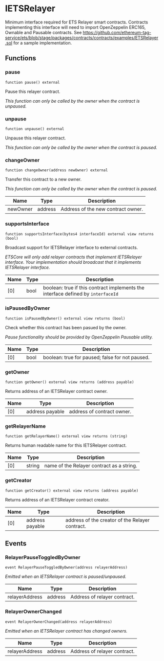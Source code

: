 # IETSRelayer

Minimum interface required for ETS Relayer smart contracts. Contracts implementing this
interface will need to import OpenZeppelin ERC165, Ownable and Pausable contracts.
See https://github.com/ethereum-tag-service/ets/blob/stage/packages/contracts/contracts/examples/ETSRelayer.sol
for a sample implementation.

## Functions

### pause

```solidity
function pause() external
```

Pause this relayer contract.

_This function can only be called by the owner when the contract is unpaused._

### unpause

```solidity
function unpause() external
```

Unpause this relayer contract.

_This function can only be called by the owner when the contract is paused._

### changeOwner

```solidity
function changeOwner(address newOwner) external
```

Transfer this contract to a new owner.

_This function can only be called by the owner when the contract is paused._

| Name     | Type    | Description                        |
| -------- | ------- | ---------------------------------- |
| newOwner | address | Address of the new contract owner. |

### supportsInterface

```solidity
function supportsInterface(bytes4 interfaceId) external view returns (bool)
```

Broadcast support for IETSRelayer interface to external contracts.

_ETSCore will only add relayer contracts that implement IETSRelayer interface.
Your implementation should broadcast that it implements IETSRelayer interface._

| Name | Type | Description                                                                      |
| ---- | ---- | -------------------------------------------------------------------------------- |
| [0]  | bool | boolean: true if this contract implements the interface defined by `interfaceId` |

### isPausedByOwner

```solidity
function isPausedByOwner() external view returns (bool)
```

Check whether this contract has been pasued by the owner.

_Pause functionality should be provided by OpenZeppelin Pausable utility._

| Name | Type | Description                                     |
| ---- | ---- | ----------------------------------------------- |
| [0]  | bool | boolean: true for paused; false for not paused. |

### getOwner

```solidity
function getOwner() external view returns (address payable)
```

Returns address of an IETSRelayer contract owner.

| Name | Type            | Description                |
| ---- | --------------- | -------------------------- |
| [0]  | address payable | address of contract owner. |

### getRelayerName

```solidity
function getRelayerName() external view returns (string)
```

Returns human readable name for this IETSRelayer contract.

| Name | Type   | Description                               |
| ---- | ------ | ----------------------------------------- |
| [0]  | string | name of the Relayer contract as a string. |

### getCreator

```solidity
function getCreator() external view returns (address payable)
```

Returns address of an IETSRelayer contract creator.

| Name | Type            | Description                                     |
| ---- | --------------- | ----------------------------------------------- |
| [0]  | address payable | address of the creator of the Relayer contract. |

## Events

### RelayerPauseToggledByOwner

```solidity
event RelayerPauseToggledByOwner(address relayerAddress)
```

_Emitted when an IETSRelayer contract is paused/unpaused._

| Name           | Type    | Description                  |
| -------------- | ------- | ---------------------------- |
| relayerAddress | address | Address of relayer contract. |

### RelayerOwnerChanged

```solidity
event RelayerOwnerChanged(address relayerAddress)
```

_Emitted when an IETSRelayer contract has changed owners._

| Name           | Type    | Description                  |
| -------------- | ------- | ---------------------------- |
| relayerAddress | address | Address of relayer contract. |
